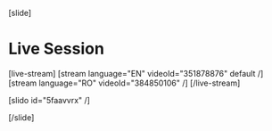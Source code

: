 [slide]
# Live Session

[live-stream]
[stream language="EN" videoId="351878876" default /]
[stream language="RO" videoId="384850106"  /]
[/live-stream]

[slido id="5faavvrx" /]

[/slide]